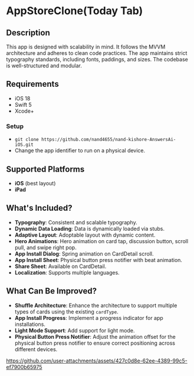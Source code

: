 # AppStoreClone(Today Tab)

## Description
This app is designed with scalability in mind. It follows the MVVM architecture and adheres to clean code practices. The app maintains strict typography standards, including fonts, paddings, and sizes. The codebase is well-structured and modular.

## Requirements
- iOS 18
- Swift 5
- Xcode+

### Setup
- `git clone https://github.com/nand4655/nand-kishore-AnswersAi-iOS.git`
- Change the app identifier to run on a physical device.

## Supported Platforms
- **iOS** (best layout)
- **iPad**

## What's Included?
- **Typography**: Consistent and scalable typography.
- **Dynamic Data Loading**: Data is dynamically loaded via stubs.
- **Adaptive Layout**: Adoptable layout with dynamic content.
- **Hero Animations**: Hero animation on card tap, discussion button, scroll pull, and swipe right pop.
- **App Install Dialog**: Spring animation on CardDetail scroll.
- **App Install Sheet**: Physical button press notifier with beat animation.
- **Share Sheet**: Available on CardDetail.
- **Localization**: Supports multiple languages.

## What Can Be Improved?
- **Shuffle Architecture**: Enhance the architecture to support multiple types of cards using the existing `cardType`.
- **App Install Progress**: Implement a progress indicator for app installations.
- **Light Mode Support**: Add support for light mode.
- **Physical Button Press Notifier**: Adjust the animation offset for the physical button press notifier to ensure correct positioning across different devices.

https://github.com/user-attachments/assets/427c0d8e-62ee-4389-99c5-ef7900b65975
  
